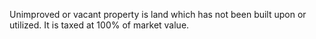 Unimproved or vacant property is land which has not been built upon or utilized. It is taxed at 100% of market value.
